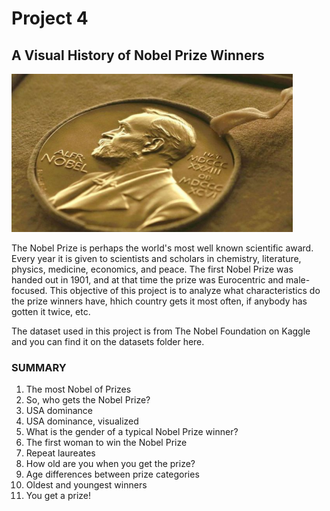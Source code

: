 # Project 4
## A Visual History of Nobel Prize Winners

<img src="https://github.com/raquelcolares/data-science-with-python_Datacamp/blob/main/Project_4%20A%20Visual%20History%20of%20Nobel%20Prize%20Winners/nobel%20medal.jpg" width="450">


The Nobel Prize is perhaps the world's most well known scientific award. Every year it is given to scientists and scholars in chemistry, literature, physics, medicine, economics, and peace. The first Nobel Prize was handed out in 1901, and at that time the prize was Eurocentric and male-focused. 
This objective of this project is to analyze what characteristics do the prize winners have, hhich country gets it most often, if anybody has gotten it twice, etc.

The dataset used in this project is from The Nobel Foundation on Kaggle and you can find it on the datasets folder here.



### SUMMARY

1. The most Nobel of Prizes
2. So, who gets the Nobel Prize?
3. USA dominance
4. USA dominance, visualized
5. What is the gender of a typical Nobel Prize winner?
6. The first woman to win the Nobel Prize
7. Repeat laureates
8. How old are you when you get the prize?
9. Age differences between prize categories
10. Oldest and youngest winners
11. You get a prize!


